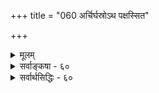 +++
title = "060 अर्चिर्घस्रोऽथ पक्षस्सित"

+++
<details><summary>मूलम्</summary>

अर्चिर्घस्रोऽथ पक्षस्सित उदगयनं वत्सरो मातरिश्वा मार्तण्डस्तारकेशस्तडिदपि वरुणामर्त्यनाथप्रजेशैः ।  
आदिष्टो विश्वनेत्रा स्वयमतिवहने देवयानाध्वगानां यः प्रोक्तोऽमानवाख्यस्त तटिदधिपतिर्विश्रुतो मानसोऽपि ॥ ६० ॥
</details>

<details><summary>सर्वाङ्कषा - ६०</summary>

एवं विचारं परिसमाप्य, ब्रह्मविदः मोक्षप्राप्तिप्रकारं वर्णयति – अर्चिरित्यादि । अर्चिः : सूर्यरश्मिः । **घस्त्रः** = दिवा अथ सितः **पक्षः** = अनन्तरं शुक्लपक्षः । **उदगयनम्** = उत्तरायणम् । **वत्सरः** = संवत्सरः । **मातरिश्वा** =वायुः । **मार्तण्डः** = सूर्यः । **तारकेशः** = चन्द्रः । अपि च **तटित्** = विद्युत् । एते 

+ 

[[299]] 

आदिष्टोविश्वनेत्रा स्वयमतिवहने देवायानाध्वगानां 

 

यः प्रोक्तोऽमानवाख्यः स तटिदधिपतिर्विश्रुतो मानसोऽपि ॥60॥ 

अर्चिरादितटित्पर्यन्ताः शब्दाः न भौतिकार्थवाचकाः किन्तु तत्तदधिदेवतात्मान इति 'आतिवाहिकाः ( ब्र. सू. 3-4-0 ) इत्यत्र स्थापितम् । **वरुणामर्त्यनाथप्रजेशैः** = वरुणः, इन्द्रः, प्रजापतिश्च, एतैस्सहिता **तटित्** = विद्युदधिदेवः, अमानवाख्यः यः विश्वनेत्रा आदिष्ट इत्यन्वयः । **विश्वनेत्रा** = जगत्पतिना परमात्मना **देवयानाध्वगानाम्** =अर्चिरादिमार्गस्य देवयानमिति नामान्तरम्, **देवयानमार्गेण** = अर्चिरादिमार्गेण गच्छतां ब्रह्मविदाम् **अतिवहने** =स्वप्रापणकर्मणि **स्वयम्** = भगवतैव **आदिष्टः** = आज्ञप्तः यः अमानवाख्यः पुरुषः सः **तटिदधिपतिः** = तटिदधिपतित्वादेव तटिच्छब्दवाच्यः, मानसोऽपि **विश्रुतः** = मानसनाम्नापि विश्रुतः ॥ 

अयमर्थः – एतल्लोकं परित्यज्य लोकान्तरं गच्छतां जीवानां त्रिविधा गतिः श्रूयते - १. सुकृतिनां पुण्यलोकं स्वर्गादिभोगभूमिं गच्छतामेको मार्गः । २. दुष्कृतिनां पापलोकं नरकादिकं यातनालोकं गच्छतामपरो मार्गः । ३. ब्रह्मविदां ब्रह्म प्राप्नुवतामन्यो मार्गः । तत्र प्रथमः 'धूममार्ग : ' 'पितृयानम्' 'दक्षिणमार्गः ' इत्यादिपदैः व्यवह्रियते । द्वितीयमार्गः 'निरयमार्गः', इति तृतीयः 'अर्चिर्मार्गः ' 'देवयानम्' 'उत्तरमार्गः ' 'ब्रह्ममार्गः' इत्यादिपदैः व्यवह्रियते । तृतीयमार्गेण गताः मुक्ता भवन्ति, अतोऽयमपुनरावृत्तिमार्गः । इतर मार्गद्वयेन गताः पुनरागच्छन्ति, अतोऽयं पुनरावृत्तिमार्गः । शरीरादुत्क्रान्तिः ब्रह्मविदामितरेषां च समाना । अनन्तरं गतिः । तत्रैव देवयानपितृयानभेदः । तत्र पितृयाणमार्गः 'अथ य इमे ग्राम इष्टपूर्ते दत्तमित्युपासते ते धूममभिसंभवन्ति धूमाद्रात्रिं रात्रेरपरपक्षमपरपक्षाद्यान् षड्दक्षिणैति मासान्, मासेभ्यः पितृलोकं पितृलोकादाकाशमाकाशाचन्द्रमसम् ' (छां. 5-10, 3-4 ) इत्यादिनोक्तः । देवयानमार्गश्च 'तेऽर्चिषमभिसंभवन्त्यर्चिषोऽहरह्न आपूर्यमाणपक्षमापूर्यमाणपक्षाद्यान्षडुदङ्केति मासांस्तान् मासेभ्यस्संवत्सरं संवत्सरादादित्यमादित्याच्चन्द्रमसं चन्द्रमसो विद्युतं तत्पुरुषोऽमानवस्स एनान् ब्रह्म गमत्येष देवपथो ब्रह्मपथ एतेन प्रतिपाद्यमाना इमं मानवमावर्तं नावर्तन्ते' (छां. 4-15-5,6) इत्युक्तः । एष एवात्रोक्तः - 'अर्चिर्घस्रः ' इत्यादिना । अत्र तटित्पर्यन्तं न विवादः । परन्तु कोषीतकीब्राह्मणोपनिषदि ' स एतं देवयानपन्थानमापद्याग्निलोकमागच्छति स वायुलोकं स आदित्यलोकं स वरुणलोकं स इन्द्रलोकं स प्रजापतिलोकं स ब्रह्मलोकम्' (कौषी. 1-3) इत्युच्यते । अर्चिरादेर्ज्योतीरूपत्वेनाग्निपदेन ग्रहणात् कथंचिदविरोधः समर्थ्यते । अधिकस्य वायोः औचित्यानुसारेणादित्यात्पूर्वंनिवेशः कृतः वेदान्तशास्त्रे (ब. सू. 4-3-2)। अतोऽत्राचार्यैरपि ‘मातरिश्वा मार्तण्डः’ इति क्रमोऽभ्यधायि । 'चन्द्रमसो विद्युतम्' इत्युक्त्वा 'तत्पुरुषोऽमानवस्स एनान् ब्रह्म गमयति' इति कथनात् तत्पुरुषशब्दवाच्यस्य विद्युत्पुरुषस्यैव ब्रह्मप्रापकत्वं स्पष्टं ज्ञायते । एवं सति वरुणेन्द्रप्रजापतीनां कुत्र निवेशः इति संशये, वरुणस्य जलाधिदेवतात्वात्, विद्युदनन्तरं निवेशः उचितः । इन्द्रप्रजापत्योस्तु सर्वदेवतोपरि वर्तमानत्वात् वरुणानन्तरं निवेश उचितः । परन्तु वैद्युतपुरुषस्यामानवसंज्ञकस्य ब्रह्मप्रापकत्व श्रवणात्, मध्ये त्रयाणां निवेशः कथं घटेत? इत्याक्षेपे; ब्रह्मप्रापकस्यामानवस्य एते त्रयः 

 

[[300]] 

सहायभूताः, ब्रह्मविदि प्रीतिगौरवाद्यतिशयेनागता इति अमानवस्य प्राधान्यात् अस्य ब्रह्मगमयितृत्वे न विरोध इति समर्थितम् (ब्र.सू. 4-3-3)। तदेतत्सूचयितुं श्लोके आचार्यैः 'वरुणामर्त्यनाथप्रजेशैः' इति तृतीयान्तेनाभिधानम् । अतश्च एते त्रयः अमानवस्य सहायभूताः, न स्वतन्त्रातिवाहिकाः इत्याशयः । वैद्युतपुरुषम् अमानवं केचन 'मानस' नाम्नापि व्यवहरन्ति । 

ननु प्रथमम् उत्क्रान्तिक्रममुक्त्वैव गतिविचारो वक्तव्यः । एवं सति उत्क्रान्तिः कुतो न निरूपिता इति चेत्, तस्मिन् अधिकचर्चाया अभावान्न निरूपितेति मन्तव्यम् । उत्क्रान्तिर्नाम जीवस्य शरीरान्निष्क्रमणप्रकारः । 'अस्य सोम्य पुरुषस्य प्रयतो वाङ्मनसि संपद्यते मनः प्राणे प्राणस्तेजसि तेजः परस्यां देवतायाम् ।' (छां.6-8-6) इति उत्क्रान्तिरभिहिता । **प्रयतः** = शरीरं परित्यज्य गच्छतः, म्रियमाणस्येत्यर्थः । अस्य पुरुषस्य प्रथमं वागिन्द्रयोपरमः । वाचः मनसि संपत्तिः, वागिति सर्वेन्द्रियोपलक्षकम् । अत्र संपत्तिः न लयः । स्वोपादानकारणे हि कार्यस्य लयो भवेत् । वागादीन्द्रियाणामहङ्कारतत्त्वोपादानकत्वेन मनसि संपत्तिः निबिडसंश्लेषमात्रम् । वाग्व्यवहारोपरम एव संपत्तिः । एवमुत्तरत्रापि । मनसः प्राणे संपत्तिः । प्राणस्य **तेजसि** =भूतसूक्ष्मसंसृष्टे जीवे, तस्य च परमात्मनि । परमात्मना साकमेव शरीरादुत्क्रामति । शरीरप्रवेशेऽपि तथैव; जीवब्रह्मणोरुभयोरपि शरीरशरीरिभावेनाविनाभावात् । एवं परमात्मना संपन्नः तत्तत्कर्मानुगुणं लोकान् गच्छति । न च ‘न तस्य प्राणा उत्क्रामन्ति' (बृ. 6-4-6 ) इति 'अत्रैव समवलीयन्ते' (बृ.5-3-11) इति च प्राणानामुत्क्रान्तिर्नास्तीत्युच्यते । अत्र तु 'प्राणस्तेजसि' इति जीवे संपत्तिरभिधीयते इति विरोधश्शङ्कनीयः; तस्मिन् वाक्ये सर्वनामपदानां भूयस्त्वेन, तेषां च बुद्धिस्थपरामर्शकत्वेन न केवलं शब्दमादाय निर्णयः शक्यः । सगुणनिर्गुणभेदस्य, तदनुगुणविद्याभेदस्य वाऽसंभवस्य पूर्वं विस्तरशो निरूपितत्वात्, तदुपर्यपि विचारः वाचो विग्लापनमेव । ज्ञानिनामज्ञानिनां वा शरीरसंबन्धः, तदात्यन्तिकवियोगो वा कीदृश इति प्रायो बहवो न चिन्तयन्ति । कर्म, तन्मूलकशरीररचना, जीवस्य शरीरप्रवेशः, शरीरान्निष्क्रमणमित्यादिकं सर्वं वैज्ञानिकं, न ग्रन्थपङ्किव्याख्यानाद्यधीनम् । घटान्तर्जलं यथा, न तथा शरीरान्तर्जीवो वर्तते । ओतप्रोततया आनखशिखं प्रत्यणु व्याप्य वर्तते, भूतात्मानमारभ्य परमात्मपर्यन्तम् । घटाकाश इव जीवः, घटनाशे घटाकाशस्य महाकाशेनैक्यं यथा, तथैव शरीरनाशे, जीवस्य ब्रह्मणैक्यम्, घटाकाशस्य महाकाशेनेवेत्यादिकमतीव बालिशभाषितम् । प्रतिबिम्बसदृशो जीवः । दर्पणनाशे प्रतिबिम्बस्य नाशात् बिम्बपरिशेषादिदृष्टान्तोऽपि तथैव। सर्वमिदं दृष्टान्तमात्रम् । दाष्टन्तिकस्य गतिः का? 'अङ्गुष्ठमात्रः पुरुषोऽन्तरात्मा सदा जनानां हृदये सन्निविष्टः । तं स्वाच्छरीरात्प्रवृहेन्मुञ्जादिवेषीकां धैर्येण ॥' (कठ. 2-3-17) इत्युक्तरीत्या जीवस्य शरीरात्पृथक्करणम् घटाज्जलस्य पृथक्करणवन्न सुलभम् ॥ 

ननु 'अङ्गुष्ठमात्रः' इत्यादिकं परमात्मपरं वर्णितम्, कथं भवता जीवपरं वर्ण्यते, सत्यम् । पूर्वार्धे अन्तरात्मपददर्शनात्तथा । अन्तरात्मशब्दोऽप्युभयसाधारण एव । परन्तूत्तरार्धं जीवपरमित्यत्र न विवादः, अन्यथा हि ‘स्वाच्छरीरात्' इत्याद्यस्वारस्यम् । पूर्वार्धस्यापि परमात्मपरत्वे स्वारस्याधिक्यम् । ‘अन्तरात्म' पदस्य का गतिरिति चेत्, सद्गतिरेव, न भेतव्यम् । 'परमात्मेति चाप्युक्तः ' ( गी. 13-22) इत्यादौ भाष्यम्, 

[[131]]. 

[[301]] 

[मुक्तौ ज्ञानविकासः शाश्वतः ] 

बुद्धेर्योऽसौ विकासः कबलितनिखिलोपस्कृतब्रह्मतत्त्वः 

स प्राक् चेन्नित्यमुक्तिः न यदि कथमसौ नश्वरत्वं न गच्छेत् । मैवं प्रध्वंसवत् ते स खलु मम तथा शौनकाद्युक्तनीत्या 

शान्ताशेषापराधे न च भवति पुनस्तत्र सङ्कोचहेतुः ॥61॥ 

 

'जीवसंज्ञोऽन्तरात्मान्यः' (म. स्मृ.12-13 ) इत्यादि च पश्यतामत्रान्तरात्मा जीव एव युक्त इति स्पष्टं भायात् । जीवस्याप्यङ्गुष्ठमात्रत्वम् ‘अङ्गुष्ठमात्रो रवितुल्यरूपः' (श्वे. 5-8) इत्यत्र श्रुतम् । इषीकायाः मुञ्जेन संबन्धः कीदृशस्सूक्ष्मो गहन इति सस्यजीवविज्ञानिन एव जानीयुः । अतः उत्क्रान्तिः ब्रह्मविदोऽप्यनिवार्या । अब्रह्मविदः क्लिश्येयुर्भृशम्; ब्रह्मविदस्तु न क्लिश्येयुरित्येव विशेषः । उक्तवाक्ये 'धैर्येण ' इति पदमिदं सूचयति । अत एव 'समाना चासृत्युपक्रमात् ' ( ब. सू. 4-2-7) इति शरीरं त्यजतामुत्तरगतिषु वैषम्यसत्त्वेऽपि शरीरादुत्क्रन्तिस्समानेत्याह सूत्रकारः । गतिविषये तु पिण्डाण्डब्रह्माण्डविज्ञानेनैव निर्णयः । अतः केवलैर्वचनैः, चकारतुकारादिभिर्वा न कोऽप्यर्थस्साधीयानित्यवधेयम् ॥ ६० ॥
</details>


<details><summary>सर्वार्थसिद्धिः - ६०</summary>

अर्चिर्घस्रोऽथ पक्षस्सित उदगयनं वत्सरो मातरिश्वा  
मार्तण्डस्तारकेशस्तडिदपि वरुणामर्त्यनाथप्रजेशैः ।  
आदिष्टो विश्वनेत्रा स्वयमतिवहने देवयानाध्वगानां  
यः प्रोक्तोऽमानवाख्यस्स तटिदधिपतिर्विश्रुतो मानसोऽपि ॥ ६० ॥  
  
अथ विधूतपुण्यपापस्य विदुषः स्थूलशरीरान्मूर्धन्यनाड्या निष्क्रान्तस्यार्चिरादिपादोक्तमातिवाहिकक्रममाह - अर्चिरिति ॥ 'तत्पुरुषोऽमानवः, स एनान्ब्रह्म गमयति इत्यव्यवहितब्रह्मगमयितृत्वेन निर्दिष्टस्य प्राधान्यसूचनार्थं वरुणादिषु तृतीया । अमानवः किमिह नोक्त इत्यत्राह - य इति । वैद्युतपुरुष इह तटित्पतित्वात्तटिच्छब्दोक्त इति भावः । तथाऽपि 'वैद्युतात्पुरुषो मानस एत्य ब्रह्मलोकान्गमयति इत्युक्तस्येह नोपादानमित्यत्राह - विश्रुत इति । शेषं भाष्यादौ । अत्रैवं तत्त्वसारे संगृहीतम् - अर्चिरहस्सितपक्षानुदगयनाब्दमरुदर्केन्दून् । अपि वैद्युतवरुणेन्द्रप्रजापतीनातिवाहिकानाहुः ॥ इति । अन्ये त्वाहुः - 'अर्चिर्वासरशुक्लपक्षषडुदङ्मासांश्च संवत्सरं वायुं भास्करचन्द्रविद्युदुदपान् सेन्द्रं प्रजानां पतिम् । गत्वाऽथो विरजां विमुच्य च तनुं सूक्ष्मां ततोऽमानवस्पर्शात्क्षालितवासनास्सुकृतिनो गच्छन्ति विष्णोः पदम् ॥' इति ॥ अत्र वासनाशब्देन फलप्रदानरहितनष्टाक्लिष्टकर्मराशेरनुप्रवृत्तौ धीसङ्कोचकश्शक्त्यंशस्तन्नियतसूक्ष्मप्रकृत्यंशो वा विवक्षितः । अपरे तु ब्रुवते - 'भूलोकेशाग्नयोऽष्टौ प्रथममहरतः पूर्वपक्षस्सितात्मा मासाष्षड्वत्सरोऽथो दशतनुपवनस्सैक आदित्यवर्गः । चन्द्रो विद्युज्जलेशस्समरुदधिपतिस्सप्रजानामधीशस्ते मार्गस्यार्चिरादेरतिवहनविधौ विश्वनेत्रा नियुक्ताः ॥ इति ॥ अत्र सैक इति पवनविशेषणम्, 'अथ वायोरेकादश पुरुषस्य' इत्यादिश्रुतेः ॥ ६० ॥ इत्यातिवाहिकक्रमकॢप्तिः ॥
</details>
